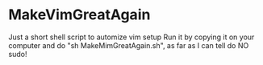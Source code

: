 # MakeVimGreatAgain
Just a short shell script to automize vim setup
Run it by copying it on your computer and do "sh MakeMimGreatAgain.sh", as far as I can tell do NO sudo!
